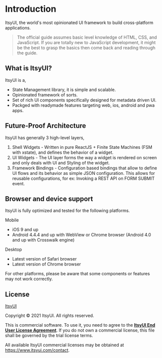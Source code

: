 # Introduction

ItsyUI, the world's most opinionated UI framework to build cross-platform applications.

> The official guide assumes basic level knowledge of HTML, CSS, and JavaScript. If you are totally new to JavaScript development, it might be the best to grasp the basics then come back and reading through the guide.

## What is ItsyUI?

ItsyUI is a,

* State Management library, it is simple and scalable.
* Opinionated framework of sorts.
* Set of rich UI components specifically designed for metadata driven UI.
* Packged with readymade features targeting web, ios, android and pwa apps.

## Future-Proof Architecture

ItsyUI has generally 3 high-level layers,

1. Shell Widgets - Written in pure ReactJS + Finite State Machines (FSM with xstate), and defines the behavior of a widget.
2. UI Widgets - The UI layer forms the way a widget is rendered on screen and only deals with UI and Styling of the widget.
3. Framework Bindings - Configuration based bindings that allow to define UI flows and its behavior as simple JSON configuration. This allows for reusable configurations, for ex: Invoking a REST API on FORM SUBMIT event.

## Browser and device support

ItsyUI is fully optimized and tested for the following platforms.

Mobile
* iOS 9 and up
* Android 4.4.4 and up with WebView or Chrome browser (Android 4.0 and up with Crosswalk engine)

Desktop

* Latest version of Safari browser
* Latest version of Chrome browser

For other platforms, please be aware that some components or features may not work correctly.

## License

[ItsyUI](https://www.itsyui.com)

Copyright © 2021 ItsyUI. All rights reserved.

This is commercial software. To use it, you need to agree to the [**ItsyUI End User License Agreement**](https://www.itsyui.com/terms). If you do not own a commercial license, this file shall be governed by the trial license terms.

All available ItsyUI commercial licenses may be obtained at https://www.itsyui.com/contact.
